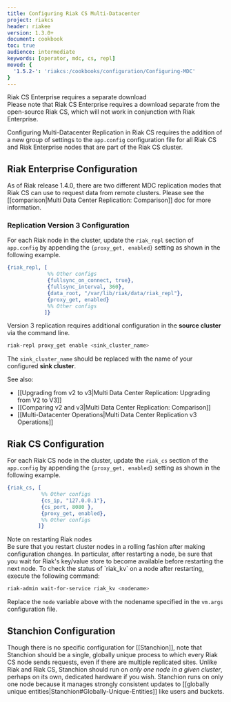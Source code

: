 ```yaml
---
title: Configuring Riak CS Multi-Datacenter
project: riakcs
header: riakee
version: 1.3.0+
document: cookbook
toc: true
audience: intermediate
keywords: [operator, mdc, cs, repl]
moved: {
  '1.5.2-': 'riakcs:/cookbooks/configuration/Configuring-MDC'
}
---
```


<div class="note">
<div class="title">Riak CS Enterprise requires a separate download</div>
Please note that Riak CS Enterprise requires a download separate from
the open-source Riak CS, which will not work in conjunction with Riak
Enterprise.
</div>

Configuring Multi-Datacenter Replication in Riak CS requires the
addition of a new group of settings to the `app.config` configuration
file for all Riak CS and Riak Enterprise nodes that are part of the Riak
CS cluster.

## Riak Enterprise Configuration

As of Riak release 1.4.0, there are two different MDC replication modes
that Riak CS can use to request data from remote clusters. Please see
the [[comparison|Multi Data Center Replication: Comparison]] doc for
more information.

### Replication Version 3 Configuration

For each Riak node in the cluster, update the `riak_repl` section of
`app.config` by appending the `{proxy_get, enabled}` setting as shown in
the following example.

```erlang
{riak_repl, [
             %% Other configs
             {fullsync_on_connect, true},
             {fullsync_interval, 360},
             {data_root, "/var/lib/riak/data/riak_repl"},
             {proxy_get, enabled}
             %% Other configs
            ]}
```

Version 3 replication requires additional configuration in the **source
cluster** via the command line.

```bash
riak-repl proxy_get enable <sink_cluster_name>
```

The `sink_cluster_name` should be replaced with the name of your
configured **sink cluster**.

See also:

* [[Upgrading from v2 to v3|Multi Data Center Replication: Upgrading
  from V2 to V3]]
* [[Comparing v2 and v3|Multi Data Center Replication: Comparison]]
* [[Multi-Datacenter Operations|Multi Data Center Replication v3
  Operations]]

## Riak CS Configuration

For each Riak CS node in the cluster, update the `riak_cs` section of
the `app.config` by appending the `{proxy_get, enabled}` setting as
shown in the following example.

```erlang
{riak_cs, [
           %% Other configs
           {cs_ip, "127.0.0.1"},
           {cs_port, 8080 },
           {proxy_get, enabled},
           %% Other configs
          ]}
```

<div class ="note">
<div class="title">Note on restarting Riak nodes</div>
Be sure that you restart cluster nodes in a rolling fashion after making
configuration changes. In particular, after restarting a node, be sure
that you wait for Riak's key/value store to become available before
restarting the next node. To check the status of `riak_kv` on a node
after restarting, execute the following command:

```bash
riak-admin wait-for-service riak_kv <nodename>
```

Replace the `node` variable above with the nodename specified in the
`vm.args` configuration file.
</div>

## Stanchion Configuration

Though there is no specific configuration for [[Stanchion]], note that
Stanchion should be a single, globally unique process to which every
Riak CS node sends requests, even if there are multiple replicated
sites.  Unlike Riak and Riak CS, Stanchion should run on _only one node
in a given cluster_, perhaps on its own, dedicated hardware if you wish.
Stanchion runs on only one node because it manages strongly consistent
updates to [[globally unique
entities|Stanchion#Globally-Unique-Entities]] like users and buckets.
